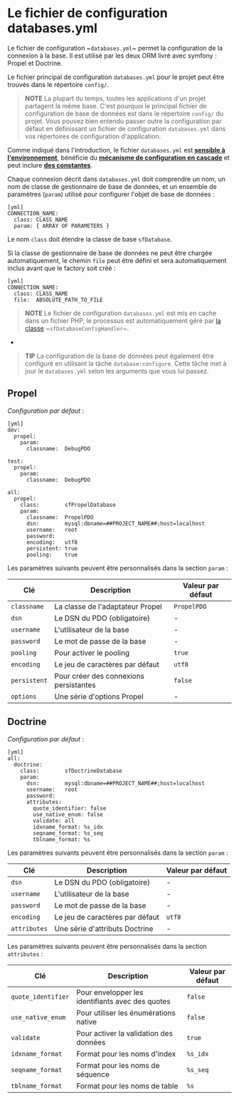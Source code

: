 Le fichier de configuration databases.yml
====================================

Le fichier de configuration ~`databases.yml`~ permet la configuration de
la connexion à la base. Il est utilisé par les deux ORM livré avec symfony : Propel et
Doctrine.

Le fichier principal de configuration `databases.yml` pour le projet peut être trouvés
dans le répertoire `config/`.

>**NOTE**
>La plupart du temps, toutes les applications d'un projet partagent la même
>base. C'est pourquoi le principal fichier de configuration de base de données est dans le
>répertoire `config/` du projet. Vous pouvez bien entendu passer outre la configuration
>par défaut en définissant un fichier de configuration `databases.yml` dans vos
>répertoires de configuration d'application.

Comme indiqué dans l'introduction, le fichier `databases.yml` est
[**sensible à l'environnement**](#chapter_03_sensibilisation_a_l_environnement), bénéficie du
[**mécanisme de configuration en cascade**](#chapter_03_configuration_en_cascade)
et peut inclure [**des constantes**](#chapter_03_constantes).

Chaque connexion décrit dans `databases.yml` doit comprendre un nom, un nom de classe
de gestionnaire de base de données, et un ensemble de paramètres (`param`) utilisé pour configurer
l'objet de base de données :

    [yml]
    CONNECTION_NAME:
      class: CLASS_NAME
      param: { ARRAY OF PARAMETERS }

Le nom `class` doit étendre la classe de base `sfDatabase`.

Si la classe de gestionnaire de base de données ne peut être chargée automatiquement, le chemin `file` peut être
défini et sera automatiquement inclus avant que le factory soit créé :

    [yml]
    CONNECTION_NAME:
      class: CLASS_NAME
      file:  ABSOLUTE_PATH_TO_FILE

>**NOTE**
>Le fichier de configuration `databases.yml` est mis en cache dans un fichier PHP, le
>processus est automatiquement géré par [la classe](#chapter_14_config_handlers_yml) 
>~`sfDatabaseConfigHandler`~.

-

>**TIP**
>La configuration de la base de données peut également être configuré en utilisant la
>tâche `database:configure`. Cette tâche met à jour le `databases.yml`
>selon les arguments que vous lui passez.

Propel
------

*Configuration par défaut* :

    [yml]
    dev:
      propel:
        param:
          classname:  DebugPDO

    test:
      propel:
        param:
          classname:  DebugPDO

    all:
      propel:
        class:        sfPropelDatabase
        param:
          classname:  PropelPDO
          dsn:        mysql:dbname=##PROJECT_NAME##;host=localhost
          username:   root
          password:   
          encoding:   utf8
          persistent: true
          pooling:    true

Les paramètres suivants peuvent être personnalisés dans la section `param` :

 | Clé          | Description                              | Valeur par défaut |
 | ------------ | ---------------------------------------- | ----------------- |
 | `classname`  | La classe de l'adaptateur Propel         | `PropelPDO`       |
 | `dsn`        | Le DSN du PDO (obligatoire)              | -                 |
 | `username`   | L'utilisateur de la base                 | -                 |
 | `password`   | Le mot de passe de la base               | -                 |
 | `pooling`    | Pour activer le pooling                  | `true`            |
 | `encoding`   | Le jeu de caractères par défaut          | `utf8`           |
 | `persistent` | Pour créer des connexions persistantes   | `false`           |
 | `options`    | Une série d'options Propel               | -                 |

Doctrine
--------

*Configuration par défaut* :

    [yml]
    all:
      doctrine:
        class:        sfDoctrineDatabase
        param:
          dsn:        mysql:dbname=##PROJECT_NAME##;host=localhost
          username:   root
          password:   
          attributes:
            quote_identifier: false
            use_native_enum: false
            validate: all
            idxname_format: %s_idx
            seqname_format: %s_seq
            tblname_format: %s

Les paramètres suivants peuvent être personnalisés dans la section `param` :

 | Clé          | Description                              | Valeur par défaut |
 | ------------ | ---------------------------------------- | ----------------- |
 | `dsn`        | Le DSN du PDO (obligatoire)              | -                 |
 | `username`   | L'utilisateur de la base                 | -                 |
 | `password`   | Le mot de passe de la base               | -                 |
 | `encoding`   | Le jeu de caractères par défaut          | `utf8`           |
 | `attributes` | Une série d'attributs Doctrine           | -                 |

Les paramètres suivants peuvent être personnalisés dans la section `attributes` :

 | Clé                 | Description                                       | Valeur par défaut |
 | ------------------- | ------------------------------------------------- | ----------------- |
 | `quote_identifier`  | Pour envelopper les identifiants avec des quotes  | `false`           |
 | `use_native_enum`   | Pour utiliser les énumérations native             | `false`           |
 | `validate`          | Pour activer la validation des données            | `true`            |
 | `idxname_format`    | Format pour les noms d'index                      | `%s_idx`          |
 | `seqname_format`    | Format pour les noms de séquence                  | `%s_seq`          |
 | `tblname_format`    | Format pour les noms de table                     | `%s`              |
